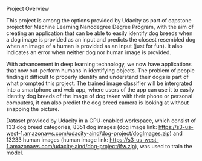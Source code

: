Project Overview

This project is among the options provided by Udacity as part of capstone project for Machine Learning Nanodegree Degree Program, with the aim of creating an application that can be able to easily identify dog breeds when a dog image is provided as an input and predicts the closest resembled dog when an image of a human is provided as an input (just for fun). It also indicates an error when neither dog nor human image is provided.

With advancement in deep learning technology, we now have applications that now out-perform humans in identifying objects. The problem of people finding it difficult to properly identify and understand their dogs is part of what prompted this project. The trained image classifier will be intergrated into a smartphone and web app, where users of the app can use it to easily identity dog breeds of the image of dog taken with their phone or personal computers, it can also predict the dog breed camera is looking at without snapping the picture.

Dataset provided by Udacity in a GPU-enabled workspace, which consist of 133 dog breed categories, 8351 dog images (dog image link: https://s3-us-west-1.amazonaws.com/udacity-aind/dog-project/dogImages.zip) and 13233 human images (human image link: https://s3-us-west-1.amazonaws.com/udacity-aind/dog-project/lfw.zip), was used to train the model.

